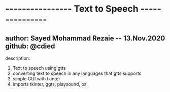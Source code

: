 # ----------------  Text to Speech  --------------- #
author: Sayed Mohammad Rezaie -- 13.Nov.2020
github: @cdied
-----------------------------------------------------
description:
1. Text to speech using gtts
2. converting text to speech in any languages that gtts supports
3. simple GUI with tkinter
4. imports tkinter, ggts, playsound, os
